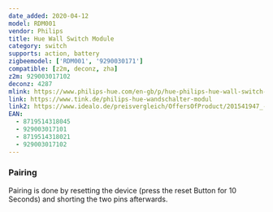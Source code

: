 ```yaml
---
date_added: 2020-04-12
model: RDM001
vendor: Philips
title: Hue Wall Switch Module
category: switch
supports: action, battery
zigbeemodel: ['RDM001', '9290030171']
compatible: [z2m, deconz, zha]
z2m: 929003017102
deconz: 4287
mlink: https://www.philips-hue.com/en-gb/p/hue-philips-hue-wall-switch-module/8719514318045
link: https://www.tink.de/philips-hue-wandschalter-modul
link2: https://www.idealo.de/preisvergleich/OffersOfProduct/201541947_-hue-wandschaltermodul-philips.html
EAN:
  - 8719514318045
  - 929003017101
  - 8719514318021
  - 929003017102
---
```


### Pairing
Pairing is done by resetting the device (press the reset Button for 10 Seconds) and shorting the two pins afterwards. 
